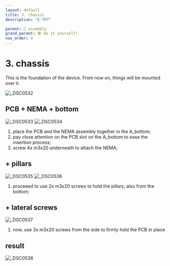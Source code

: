 ```yaml
---
layout: default
title: 3. chassis
description: "E-TKT"

parent: 🧩 assembly
grand_parent: 🛠️ do it yourself!
nav_order: 4
---
```


# **3. chassis**

This is the foundation of the device. From now on, things will be mounted over it.

![_DSC0532](https://user-images.githubusercontent.com/15098003/196189604-7777c3ef-2be9-4a1c-88b1-c808792aa471.jpg)

## PCB + NEMA + bottom

![_DSC0533](https://user-images.githubusercontent.com/15098003/196189607-58240472-d638-4395-b7ee-25e262931960.jpg)
![_DSC0534](https://user-images.githubusercontent.com/15098003/196189608-3f149b18-1a46-471d-9c28-be08bd0f29f3.jpg)

1. place the PCB and the NEMA assembly together in the A_bottom;
2. pay close attention on the PCB slot on the A_bottom to ease the insertion process;
3. screw 4x m3x20 underneath to attach the NEMA;

## + pillars

![_DSC0535](https://user-images.githubusercontent.com/15098003/196189610-3c69b50a-3eba-4d27-b47c-c80c869102b6.jpg)
![_DSC0536](https://user-images.githubusercontent.com/15098003/196189611-bf71f3fe-ee92-4b9e-aab3-4dbf89a4aed5.jpg)

1. proceeed to use 2x m3x20 screws to hold the pillars, also from the bottom;

## + lateral screws
![_DSC0537](https://user-images.githubusercontent.com/15098003/196189613-2fad8167-283b-4a59-a466-7019a5cd67af.jpg)

1. now, use 3x m3x20 screws from the side to firmly hold the PCB in place

## result
![_DSC0538](https://user-images.githubusercontent.com/15098003/196189615-b14c6934-0e0c-4d60-b7ed-12e5757fd6e6.jpg)
